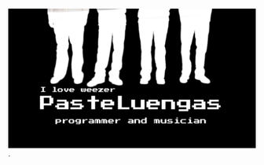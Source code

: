 ![alt text for screen readers](https://raw.githubusercontent.com/PasteLuengas/PasteLuengas/main/main_image.png "Oh Eh Oh I Look Just Linke Buddy Holly").
